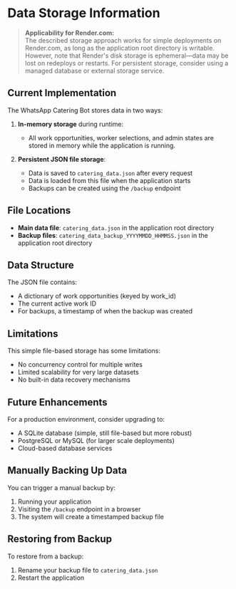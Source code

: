 # Data Storage Information
> **Applicability for Render.com:**  
> The described storage approach works for simple deployments on Render.com, as long as the application root directory is writable. However, note that Render's disk storage is ephemeral—data may be lost on redeploys or restarts. For persistent storage, consider using a managed database or external storage service.
## Current Implementation

The WhatsApp Catering Bot stores data in two ways:

1. **In-memory storage** during runtime:
   - All work opportunities, worker selections, and admin states are stored in memory while the application is running.

2. **Persistent JSON file storage**:
   - Data is saved to `catering_data.json` after every request
   - Data is loaded from this file when the application starts
   - Backups can be created using the `/backup` endpoint

## File Locations

- **Main data file**: `catering_data.json` in the application root directory
- **Backup files**: `catering_data_backup_YYYYMMDD_HHMMSS.json` in the application root directory

## Data Structure

The JSON file contains:
- A dictionary of work opportunities (keyed by work_id)
- The current active work ID
- For backups, a timestamp of when the backup was created

## Limitations

This simple file-based storage has some limitations:
- No concurrency control for multiple writes
- Limited scalability for very large datasets
- No built-in data recovery mechanisms

## Future Enhancements

For a production environment, consider upgrading to:
- A SQLite database (simple, still file-based but more robust)
- PostgreSQL or MySQL (for larger scale deployments)
- Cloud-based database services

## Manually Backing Up Data

You can trigger a manual backup by:
1. Running your application
2. Visiting the `/backup` endpoint in a browser
3. The system will create a timestamped backup file

## Restoring from Backup

To restore from a backup:
1. Rename your backup file to `catering_data.json`
2. Restart the application
